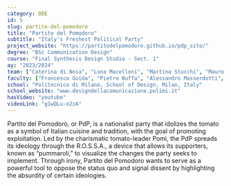```yaml
---
category: OBE
id: 5
slug: partito-del-pomodoro
title: "Partito del Pomodoro"
subtitle: "Italy's Freshest Political Party"
project_website: "https://partitodelpomodoro.github.io/pdp_sito/"
degree: "BSc Communication Design"
course: "Final Synthesis Design Studio - Sect. 1"
ay: "2023/2024"
team: ["Caterina di Noia", "Luna Macelloni", "Martina Stucchi", "Mauro Van Reusel", "Giada Vercesi", "Alexandra Zotica"]
faculty: ["Francesco Guida", "Pietro Buffa", "Alessandro Masserdotti", "Giacomo Scandolara"]
school: "Politecnico di Milano, School of Design, Milan, Italy"
school_website: "www.designdellacomunicazione.polimi.it"
hasVideo: "youtube"
videoLink: "g1wQLu-o2zA"
---
```


Partito del Pomodoro, or PdP, is a nationalist party that idolizes the tomato as a symbol of Italian cuisine and tradition, with the goal of promoting exploitation. Led by the charismatic tomato-leader Pomì, the PdP spreads its ideology through the R.O.S.S.A., a device that allows its supporters, known as “pummaroli,” to visualize the changes the party seeks to implement. Through irony, Partito del Pomodoro wants to serve as a powerful tool to oppose the status quo and signal dissent by highlighting the absurdity of certain ideologies.
